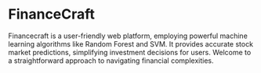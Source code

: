 # FinanceCraft
Financecraft is a user-friendly web platform, employing powerful machine learning algorithms like Random Forest and SVM. It provides accurate stock market predictions, simplifying investment decisions for users. Welcome to a straightforward approach to navigating financial complexities.

